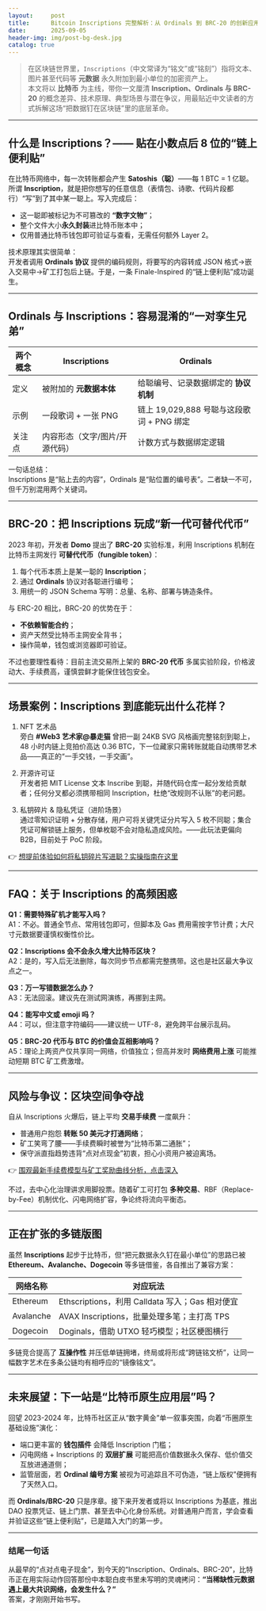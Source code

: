 ```yaml
---
layout:     post
title:      Bitcoin Inscriptions 完整解析：从 Ordinals 到 BRC-20 的创新应用
date:       2025-09-05
header-img: img/post-bg-desk.jpg
catalog: true
---
```


> 在区块链世界里，`Inscriptions`（中文常译为“铭文”或“铭刻”）指将文本、图片甚至代码等 **元数据** 永久附加到最小单位的加密资产上。  
> 本文将以 **比特币** 为主线，带你一文厘清 **Inscription、Ordinals 与 BRC-20** 的概念差异、技术原理、典型场景与潜在争议，用最贴近中文读者的方式拆解这场“把数据钉在区块链”里的底层革命。

---

## 什么是 Inscriptions？—— 贴在小数点后 8 位的“链上便利贴”

在比特币网络中，每一次转账都会产生 **Satoshis（聪）**——每 1 BTC = 1 亿聪。  
所谓 **Inscription**，就是把你想写的任意信息（表情包、诗歌、代码片段都行）“写”到了其中某一聪上。写入完成后：  

* 这一聪即被标记为不可篡改的 **“数字文物”**；  
* 整个文件大小**永久封装**进比特币账本中；  
* 仅用普通比特币钱包即可验证与查看，无需任何额外 Layer 2。  

技术原理其实很简单：  
开发者调用 **Ordinals 协议** 提供的编码规则，将要写的内容转成 JSON 格式→嵌入交易中→矿工打包后上链。于是，一条 Finale-Inspired 的“链上便利贴”成功诞生。

---

## Ordinals 与 Inscriptions：容易混淆的“一对孪生兄弟”

| 两个概念 | Inscriptions | Ordinals |
| --- | --- | --- |
| 定义 | 被附加的 **元数据本体** | 给聪编号、记录数据绑定的 **协议机制** |
| 示例 | 一段歌词 + 一张 PNG | 链上 19,029,888 号聪与这段歌词 + PNG 绑定 |
| 关注点 | 内容形态（文字/图片/开源代码） | 计数方式与数据绑定逻辑 |

一句话总结：  
Inscriptions 是“贴上去的内容”，Ordinals 是“贴位置的编号表”。二者缺一不可，但千万别混用两个关键词。

---

## BRC-20：把 Inscriptions 玩成“新一代可替代代币”

2023 年初，开发者 **Domo** 提出了 **BRC-20** 实验标准，利用 Inscriptions 机制在比特币主网发行 **可替代代币（fungible token）**：  
1. 每个代币本质上是某一聪的 **Inscription**；  
2. 通过 **Ordinals** 协议对各聪进行编号；  
3. 用统一的 JSON Schema 写明：总量、名称、部署与铸造条件。  

与 ERC-20 相比，BRC-20 的优势在于：  

* **不依赖智能合约**；  
* 资产天然受比特币主网安全背书；  
* 操作简单，钱包或浏览器即可验证。  

不过也要理性看待：目前主流交易所上架的 **BRC-20 代币** 多属实验阶段，价格波动大、手续费高，谨慎尝鲜才能保住钱包安全。

---

## 场景案例：Inscriptions 到底能玩出什么花样？

1. NFT 艺术品  
   旁白 **#Web3 艺术家@暴走猫** 曾把一副 24KB SVG 风格画完整铭刻到聪上，48 小时内链上竞拍价高达 0.36 BTC，下一位藏家只需转账就能自动携带艺术品——真正的“一手交钱，一手交画”。

2. 开源许可证  
   开发者把 MIT License 文本 Inscribe 到聪，并随代码仓库一起分发给贡献者；任何分叉都必须携带相同 Inscription，杜绝“改规则不认账”的老问题。

3. 私钥碎片 & 隐私凭证（进阶场景）  
   通过零知识证明 + 分散存储，用户可将关键凭证分片写入 5 枚不同聪；集合凭证可解锁链上服务，但单枚聪不会对隐私造成风险。——此玩法更偏向 B2B，目前处于 PoC 阶段。

👉 [想提前体验如何将私钥碎片写进聪？实操指南在这里](https://okxdog.com/)

---

## FAQ：关于 Inscriptions 的高频困惑

**Q1：需要特殊矿机才能写入吗？**  
A1：不必。普通全节点、常用钱包即可，但脚本及 Gas 费用需按字节计费；大尺寸元数据要谨慎权衡性价比。

**Q2：Inscriptions 会不会永久增大比特币区块？**  
A2：是的，写入后无法删除，每次同步节点都需完整携带。这也是社区最大争议点之一。

**Q3：万一写错数据怎么办？**  
A3：无法回滚。建议先在测试网演练，再挪到主网。

**Q4：能写中文或 emoji 吗？**  
A4：可以，但注意字符编码——建议统一 UTF-8，避免跨平台展示乱码。

**Q5：BRC-20 代币与 BTC 的价值会互相影响吗？**  
A5：理论上两资产仅共享同一网络，价值独立；但高并发时 **网络费用上涨** 可能推动短期 BTC 矿工费激增。

---

## 风险与争议：区块空间争夺战

自从 Inscriptions 火爆后，链上平均 **交易手续费** 一度飙升：  

* 普通用户抱怨 **转账 50 美元才打通网络**；  
* 矿工笑弯了腰——手续费瞬时被誉为“比特币第二通胀”；  
* 保守派直指趋势违背“点对点现金”初衷，担心小资用户被迫离场。  

👉 [围观最新手续费模型与矿工奖励曲线分析，点击深入](https://okxdog.com/)

不过，去中心化治理讲求用脚投票。随着矿工可打包 **多种交易**、RBF（Replace-by-Fee）机制优化、闪电网络扩容，争论终将流向平衡态。

---

## 正在扩张的多链版图

虽然 **Inscriptions** 起步于比特币，但“把元数据永久钉在最小单位”的思路已被 **Ethereum、Avalanche、Dogecoin** 等多链借鉴，各自推出了兼容方案：  

| 网络名称 | 对应玩法 |
| --- | --- |
| Ethereum | Ethscriptions，利用 Calldata 写入；Gas 相对便宜 |
| Avalanche | AVAX Inscriptions，批量处理多笔；主打高 TPS |
| Dogecoin | Doginals，借助 UTXO 轻巧模型；社区梗图横行 |

多链竞合提高了 **互操作性** 并压低单链拥堵，终局或将形成“跨链铭文桥”，让同一幅数字艺术在多条公链均有相呼应的“镜像铭文”。

---

## 未来展望：下一站是“比特币原生应用层”吗？

回望 2023-2024 年，比特币社区正从“数字黄金”单一叙事突围，向着“币圈原生基础设施”演化：  

* 端口更丰富的 **钱包插件** 会降低 Inscription 门槛；  
* 闪电网络 + Inscriptions 的 **双层扩展** 可能把高价值数据永久保存、低价值交互放进通道侧；  
* 监管层面，若 **Ordinal 编号方案** 被视为可追踪且不可伪造，“链上版权”便拥有了天然入口。  

而 **Ordinals/BRC-20** 只是序章。接下来开发者或将以 Inscriptions 为基底，推出 DAO 投票凭证、链上门票、甚至去中心化身份系统。对普通用户而言，学会查看并验证这些“链上便利贴”，已是踏入大门的第一步。

---

### 结尾一句话

从最早的“点对点电子现金”，到今天的“Inscription、Ordinals、BRC-20”，比特币正在用实际动作回答那份中本聪白皮书里未写明的灵魂拷问：**“当稀缺性元数据遇上最大共识网络，会发生什么？”**  
答案，才刚刚开始书写。